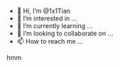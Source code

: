 - 👋 Hi, I’m @1x1Tian
- 👀 I’m interested in ...
- 🌱 I’m currently learning ...
- 💞️ I’m looking to collaborate on ...
- 📫 How to reach me ...

<!---
1x1Tian/1x1Tian is a ✨ special ✨ repository because its `README.md` (this file) appears on your GitHub profile.
You can click the Preview link to take a look at your changes.
--->
hmm
